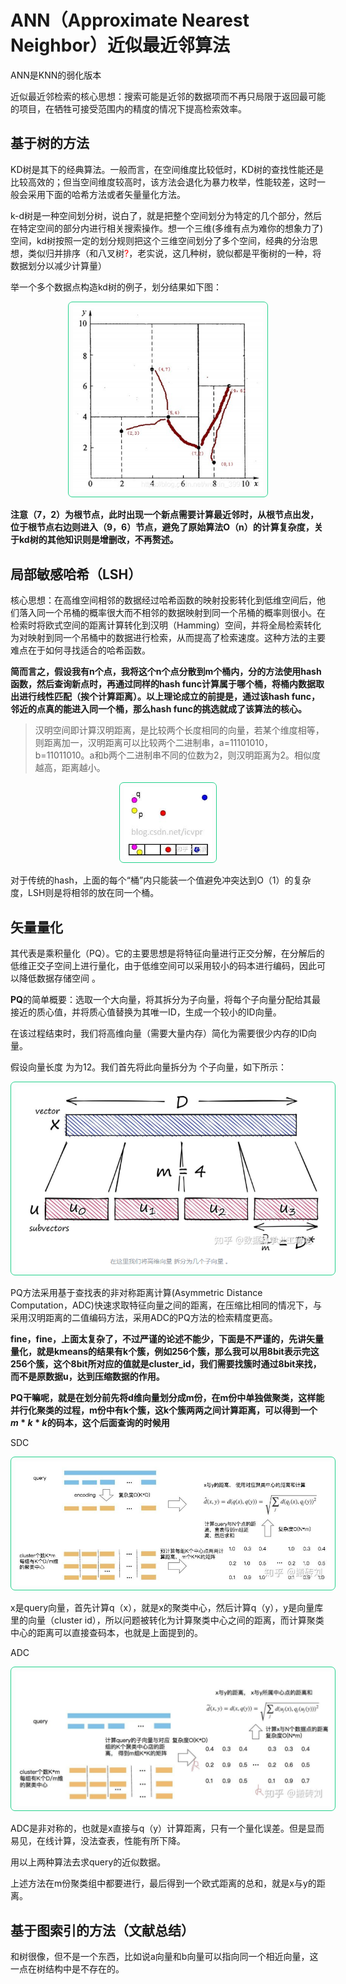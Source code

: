 <script>
MathJax = {
  tex: {
    inlineMath: [['$', '$'], ['\\(', '\\)']]
  }
};
</script>
<script id="MathJax-script" async
  src="https://cdn.jsdelivr.net/npm/mathjax@3/es5/tex-chtml.js">
</script>

# ANN（Approximate Nearest Neighbor）近似最近邻算法

ANN是KNN的弱化版本

近似最近邻检索的核心思想：搜索可能是近邻的数据项而不再只局限于返回最可能的项目，在牺牲可接受范围内的精度的情况下提高检索效率。

## 基于树的方法
KD树是其下的经典算法。一般而言，在空间维度比较低时，KD树的查找性能还是比较高效的；但当空间维度较高时，该方法会退化为暴力枚举，性能较差，这时一般会采用下面的哈希方法或者矢量量化方法。

k-d树是一种空间划分树，说白了，就是把整个空间划分为特定的几个部分，然后在特定空间的部分内进行相关搜索操作。想一个三维(多维有点为难你的想象力了)空间，kd树按照一定的划分规则把这个三维空间划分了多个空间，经典的分治思想，类似归并排序（和八叉树<font color=red>?</font>，老实说，这几种树，貌似都是平衡树的一种，将数据划分以减少计算量）

举一个多个数据点构造kd树的例子，划分结果如下图：

<div style="text-align:center;"><img src="./3bd69691db3eacef35f65a6748fc52b1.png" style="zoom:70%;border-radius: 10px;border:2px solid #23D18B;padding:10px"/></div>

**注意（7，2）为根节点，此时出现一个新点需要计算最近邻时，从根节点出发，位于根节点右边则进入（9，6）节点，避免了原始算法O（n）的计算复杂度，关于kd树的其他知识则是增删改，不再赘述。**

## 局部敏感哈希（LSH）
核心思想：在高维空间相邻的数据经过哈希函数的映射投影转化到低维空间后，他们落入同一个吊桶的概率很大而不相邻的数据映射到同一个吊桶的概率则很小。在检索时将欧式空间的距离计算转化到汉明（Hamming）空间，并将全局检索转化为对映射到同一个吊桶中的数据进行检索，从而提高了检索速度。这种方法的主要难点在于如何寻找适合的哈希函数。

**简而言之，假设我有n个点，我将这个n个点分散到m个桶内，分的方法使用hash函数，然后查询新点时，再通过同样的hash func计算属于哪个桶，将桶内数据取出进行线性匹配（挨个计算距离）。以上理论成立的前提是，通过该hash func，邻近的点真的能进入同一个桶，那么hash func的挑选就成了该算法的核心。**


> 汉明空间即计算汉明距离，是比较两个长度相同的向量，若某个维度相等，则距离加一，汉明距离可以比较两个二进制串，a=11101010，b=11011010。a和b两个二进制串不同的位数为2，则汉明距离为2。相似度越高，距离越小。


<div style="text-align:center;"><img src="./v2-84f6c2b0c8caa9ac7b106484820204eb_1440w.jpg" style="zoom:70%;border-radius: 10px;border:2px solid #23D18B;padding:10px"/></div>

对于传统的hash，上面的每个“桶”内只能装一个值避免冲突达到O（1）的复杂度，LSH则是将相邻的放在同一个桶。

## 矢量量化
其代表是乘积量化（PQ）。它的主要思想是将特征向量进行正交分解，在分解后的低维正交子空间上进行量化，由于低维空间可以采用较小的码本进行编码，因此可以降低数据存储空间 。

**PQ**的简单概要：选取一个大向量，将其拆分为子向量，将每个子向量分配给其最接近的质心值，并将质心值替换为其唯一ID，生成一个较小的ID向量。

在该过程结束时，我们将高维向量（需要大量内存）简化为需要很少内存的ID向量。

假设向量长度 为为12。我们首先将此向量拆分为 个子向量，如下所示：

<div style="text-align:center;"><img src="./QQ20241203-133938.png" style="zoom:70%;border-radius: 10px;border:2px solid #23D18B;padding:10px"/></div>

PQ方法采用基于查找表的非对称距离计算(Asymmetric Distance Computation，ADC)快速求取特征向量之间的距离，在压缩比相同的情况下，与采用汉明距离的二值编码方法，采用ADC的PQ方法的检索精度更高。

**fine，fine，上面太复杂了，不过严谨的论述不能少，下面是不严谨的，先讲矢量量化，就是kmeans的结果有k个簇，例如256个簇，那么我可以用8bit表示完这256个簇，这个8bit所对应的值就是cluster_id，我们需要找簇时通过8bit来找，而不是原数据u，达到压缩数据的作用。**

**PQ干嘛呢，就是在划分前先将d维向量划分成m份，在m份中单独做聚类，这样能并行化聚类的过程，m份中有k个簇，这k个簇两两之间计算距离，可以得到一个$m*k*k$的码本，这个后面查询的时候用**

SDC

<div style="text-align:center;"><img src="./v2-2e3233c422794f13cf275dc40e962f17_1440w.jpg" style="zoom:70%;border-radius: 10px;border:2px solid #23D18B;padding:10px"/></div>

x是query向量，首先计算q（x），就是x的聚类中心，然后计算q（y），y是向量库里的向量（cluster id），所以问题被转化为计算聚类中心之间的距离，而计算聚类中心的距离可以直接查码本，也就是上面提到的。

ADC

<div style="text-align:center;"><img src="./v2-470a71a9c06666c59102e325dcdd70b5_1440w.jpg" style="zoom:70%;border-radius: 10px;border:2px solid #23D18B;padding:10px"/></div>

ADC是非对称的，也就是x直接与q（y）计算距离，只有一个量化误差。但是显而易见，在线计算，没法查表，性能有所下降。

用以上两种算法去求query的近似数据。

上述方法在m份聚类组中都要进行，最后得到一个欧式距离的总和，就是x与y的距离。

## 基于图索引的方法（文献总结）

和树很像，但不是一个东西，比如说a向量和b向量可以指向同一个相近向量，这一点在树结构中是不存在的。

